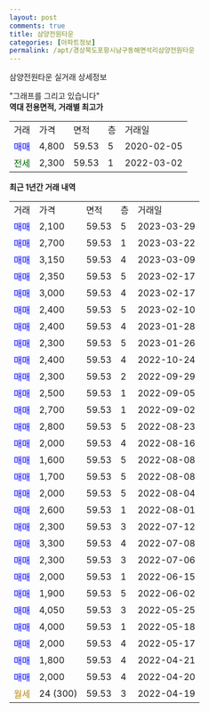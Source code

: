 ```yaml
---
layout: post
comments: true
title: 삼양전원타운
categories: [아파트정보]
permalink: /apt/경상북도포항시남구동해면석리삼양전원타운
---
```


삼양전원타운 실거래 상세정보

<script type="text/javascript">
  google.charts.load('current', {'packages':['line', 'corechart']});
  google.charts.setOnLoadCallback(drawChart);

  function drawChart() {
    var data = new google.visualization.DataTable();
    data.addColumn('date', '거래일');
    data.addColumn('number', "매매");
    data.addColumn('number', "전세");
    data.addColumn('number', "전매");

    data.addRows([[new Date(Date.parse("2023-03-29")), 2100, null, null], [new Date(Date.parse("2023-03-22")), 2700, null, null], [new Date(Date.parse("2023-03-09")), 3150, null, null], [new Date(Date.parse("2023-02-17")), 2350, null, null], [new Date(Date.parse("2023-02-17")), 3000, null, null], [new Date(Date.parse("2023-02-10")), 2400, null, null], [new Date(Date.parse("2023-01-28")), 2400, null, null], [new Date(Date.parse("2023-01-26")), 2300, null, null], [new Date(Date.parse("2022-10-24")), 2400, null, null], [new Date(Date.parse("2022-09-29")), 2300, null, null], [new Date(Date.parse("2022-09-05")), 2500, null, null], [new Date(Date.parse("2022-09-02")), 2700, null, null], [new Date(Date.parse("2022-08-23")), 2800, null, null], [new Date(Date.parse("2022-08-16")), 2000, null, null], [new Date(Date.parse("2022-08-08")), 1600, null, null], [new Date(Date.parse("2022-08-08")), 1700, null, null], [new Date(Date.parse("2022-08-04")), 2000, null, null], [new Date(Date.parse("2022-08-01")), 2600, null, null], [new Date(Date.parse("2022-07-12")), 2300, null, null], [new Date(Date.parse("2022-07-08")), 3300, null, null], [new Date(Date.parse("2022-07-06")), 2300, null, null], [new Date(Date.parse("2022-06-15")), 2000, null, null], [new Date(Date.parse("2022-06-02")), 1900, null, null], [new Date(Date.parse("2022-05-25")), 4050, null, null], [new Date(Date.parse("2022-05-18")), 4000, null, null], [new Date(Date.parse("2022-05-17")), 2000, null, null], [new Date(Date.parse("2022-04-21")), 1800, null, null], [new Date(Date.parse("2022-04-20")), 2000, null, null], [new Date(Date.parse("2022-04-19")), null, null, null]]);

    var options = {
      hAxis: {
        format: 'yyyy/MM/dd'
      },    
      lineWidth: 0,
      pointsVisible: true,    
      title: '최근 1년간 유형별 실거래가 분포',
      legend: { position: 'bottom' }
    };

    var formatter = new google.visualization.NumberFormat({pattern:'###,###'} );
    formatter.format(data, 1);
    formatter.format(data, 2);
    
    setTimeout(function() {
        var chart = new google.visualization.LineChart(document.getElementById('columnchart_material'));
        chart.draw(data, (options));
        document.getElementById('loading').style.display = 'none';
    }, 200);
  }
</script>


<div id="loading" style="z-index:20; display: block; margin-left: 0px">"그래프를 그리고 있습니다"</div>
<div id="columnchart_material" style="width: 95%; margin-left: 0px; display: block"></div>
<!-- contents start -->
<b>역대 전용면적, 거래별 최고가</b>
<table class="sortable">
    <tr>
      <td>거래</td>
      <td>가격</td>
      <td>면적</td>
      <td>층</td>
      <td>거래일</td>
    </tr>
        <tr>
          <td><a style="color: blue">매매</a></td>
          <td>4,800</td>
          <td>59.53</td>
          <td>5</td>
          <td>2020-02-05</td>
        </tr>        
        <tr>
              <td><a style="color: darkgreen">전세</a></td>
              <td>2,300</td>
              <td>59.53</td>
              <td>1</td>
              <td>2022-03-02</td>
            </tr>        
    
</table>

<b>최근 1년간 거래 내역</b>

<table class="sortable">
    <tr>
      <td>거래</td>
      <td>가격</td>
      <td>면적</td>
      <td>층</td>
      <td>거래일</td>
    </tr>
    <tr>
      <td><a style="color: blue">매매</a></td>
      <td>2,100</td>
      <td>59.53</td>
      <td>5</td>
      <td>2023-03-29</td>
    </tr>          <tr>
      <td><a style="color: blue">매매</a></td>
      <td>2,700</td>
      <td>59.53</td>
      <td>1</td>
      <td>2023-03-22</td>
    </tr>          <tr>
      <td><a style="color: blue">매매</a></td>
      <td>3,150</td>
      <td>59.53</td>
      <td>4</td>
      <td>2023-03-09</td>
    </tr>          <tr>
      <td><a style="color: blue">매매</a></td>
      <td>2,350</td>
      <td>59.53</td>
      <td>5</td>
      <td>2023-02-17</td>
    </tr>          <tr>
      <td><a style="color: blue">매매</a></td>
      <td>3,000</td>
      <td>59.53</td>
      <td>4</td>
      <td>2023-02-17</td>
    </tr>          <tr>
      <td><a style="color: blue">매매</a></td>
      <td>2,400</td>
      <td>59.53</td>
      <td>5</td>
      <td>2023-02-10</td>
    </tr>          <tr>
      <td><a style="color: blue">매매</a></td>
      <td>2,400</td>
      <td>59.53</td>
      <td>4</td>
      <td>2023-01-28</td>
    </tr>          <tr>
      <td><a style="color: blue">매매</a></td>
      <td>2,300</td>
      <td>59.53</td>
      <td>5</td>
      <td>2023-01-26</td>
    </tr>          <tr>
      <td><a style="color: blue">매매</a></td>
      <td>2,400</td>
      <td>59.53</td>
      <td>4</td>
      <td>2022-10-24</td>
    </tr>          <tr>
      <td><a style="color: blue">매매</a></td>
      <td>2,300</td>
      <td>59.53</td>
      <td>2</td>
      <td>2022-09-29</td>
    </tr>          <tr>
      <td><a style="color: blue">매매</a></td>
      <td>2,500</td>
      <td>59.53</td>
      <td>1</td>
      <td>2022-09-05</td>
    </tr>          <tr>
      <td><a style="color: blue">매매</a></td>
      <td>2,700</td>
      <td>59.53</td>
      <td>1</td>
      <td>2022-09-02</td>
    </tr>          <tr>
      <td><a style="color: blue">매매</a></td>
      <td>2,800</td>
      <td>59.53</td>
      <td>5</td>
      <td>2022-08-23</td>
    </tr>          <tr>
      <td><a style="color: blue">매매</a></td>
      <td>2,000</td>
      <td>59.53</td>
      <td>4</td>
      <td>2022-08-16</td>
    </tr>          <tr>
      <td><a style="color: blue">매매</a></td>
      <td>1,600</td>
      <td>59.53</td>
      <td>5</td>
      <td>2022-08-08</td>
    </tr>          <tr>
      <td><a style="color: blue">매매</a></td>
      <td>1,700</td>
      <td>59.53</td>
      <td>5</td>
      <td>2022-08-08</td>
    </tr>          <tr>
      <td><a style="color: blue">매매</a></td>
      <td>2,000</td>
      <td>59.53</td>
      <td>5</td>
      <td>2022-08-04</td>
    </tr>          <tr>
      <td><a style="color: blue">매매</a></td>
      <td>2,600</td>
      <td>59.53</td>
      <td>1</td>
      <td>2022-08-01</td>
    </tr>          <tr>
      <td><a style="color: blue">매매</a></td>
      <td>2,300</td>
      <td>59.53</td>
      <td>3</td>
      <td>2022-07-12</td>
    </tr>          <tr>
      <td><a style="color: blue">매매</a></td>
      <td>3,300</td>
      <td>59.53</td>
      <td>4</td>
      <td>2022-07-08</td>
    </tr>          <tr>
      <td><a style="color: blue">매매</a></td>
      <td>2,300</td>
      <td>59.53</td>
      <td>3</td>
      <td>2022-07-06</td>
    </tr>          <tr>
      <td><a style="color: blue">매매</a></td>
      <td>2,000</td>
      <td>59.53</td>
      <td>1</td>
      <td>2022-06-15</td>
    </tr>          <tr>
      <td><a style="color: blue">매매</a></td>
      <td>1,900</td>
      <td>59.53</td>
      <td>5</td>
      <td>2022-06-02</td>
    </tr>          <tr>
      <td><a style="color: blue">매매</a></td>
      <td>4,050</td>
      <td>59.53</td>
      <td>3</td>
      <td>2022-05-25</td>
    </tr>          <tr>
      <td><a style="color: blue">매매</a></td>
      <td>4,000</td>
      <td>59.53</td>
      <td>1</td>
      <td>2022-05-18</td>
    </tr>          <tr>
      <td><a style="color: blue">매매</a></td>
      <td>2,000</td>
      <td>59.53</td>
      <td>4</td>
      <td>2022-05-17</td>
    </tr>          <tr>
      <td><a style="color: blue">매매</a></td>
      <td>1,800</td>
      <td>59.53</td>
      <td>4</td>
      <td>2022-04-21</td>
    </tr>          <tr>
      <td><a style="color: blue">매매</a></td>
      <td>2,000</td>
      <td>59.53</td>
      <td>4</td>
      <td>2022-04-20</td>
    </tr>          <tr>
      <td><a style="color: darkgoldenrod">월세</a></td>
      <td>24 (300)</td>
      <td>59.53</td>
      <td>3</td>
      <td>2022-04-19</td>
    </tr>      </table>
<!-- contents end -->    

